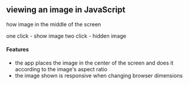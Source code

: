 ## viewing an image in JavaScript

how image in the middle of the screen

one click - show image
two click - hidden image

#### Features
* the app places the image in the center of the screen and does it according to the image's aspect ratio
* the image shown is responsive when changing browser dimensions

























